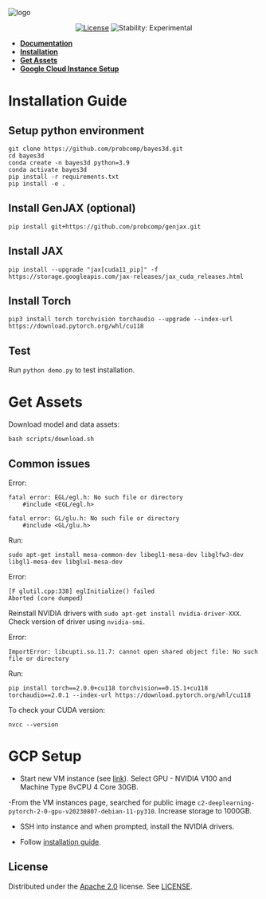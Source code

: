 ![logo][logo]

<div align="center">

[![License][license]][license-url]
![Stability: Experimental][experimental-badge]

</div>

- **[Documentation](https://probcomp.github.io/bayes3d/bayes3d/)**
- **[Installation](#installation-guide)**
- **[Get Assets](#get-assets)**
- **[Google Cloud Instance Setup](#gcp-setup)**

# Installation Guide
## Setup python environment
```
git clone https://github.com/probcomp/bayes3d.git
cd bayes3d
conda create -n bayes3d python=3.9
conda activate bayes3d
pip install -r requirements.txt
pip install -e .
```

## Install GenJAX (optional)
```
pip install git+https://github.com/probcomp/genjax.git
```

## Install JAX
```
pip install --upgrade "jax[cuda11_pip]" -f https://storage.googleapis.com/jax-releases/jax_cuda_releases.html
```

## Install Torch
```
pip3 install torch torchvision torchaudio --upgrade --index-url https://download.pytorch.org/whl/cu118
```

## Test
Run `python demo.py` to test installation.


# Get Assets

Download model and data assets:
```
bash scripts/download.sh
```

## Common issues

Error:
```
fatal error: EGL/egl.h: No such file or directory
    #include <EGL/egl.h>

fatal error: GL/glu.h: No such file or directory
    #include <GL/glu.h>
```
Run:
```
sudo apt-get install mesa-common-dev libegl1-mesa-dev libglfw3-dev libgl1-mesa-dev libglu1-mesa-dev
```

Error:
```
[F glutil.cpp:338] eglInitialize() failed
Aborted (core dumped)
```
Reinstall NVIDIA drivers with `sudo apt-get install nvidia-driver-XXX`. Check version of driver using `nvidia-smi`.

Error:
```
ImportError: libcupti.so.11.7: cannot open shared object file: No such file or directory
```
Run:
```
pip install torch==2.0.0+cu118 torchvision==0.15.1+cu118 torchaudio==2.0.1 --index-url https://download.pytorch.org/whl/cu118
```

To check your CUDA version:
```
nvcc --version
```


# GCP Setup
- Start new VM instance (see [link](https://cloud.google.com/compute/docs/instances/create-start-instance)). Select GPU - NVIDIA V100 and Machine Type 8vCPU 4 Core 30GB.

-From the VM instances page, searched for public image `c2-deeplearning-pytorch-2-0-gpu-v20230807-debian-11-py310`. Increase storage to 1000GB.

- SSH into instance and when prompted, install the NVIDIA drivers.

- Follow [installation guide](#installation-guide).

## License

Distributed under the [Apache 2.0](LICENSE) license. See [LICENSE](LICENSE).

[experimental-badge]: https://img.shields.io/badge/stability-experimental-orange.svg
[license-url]: LICENSE
[license]: https://img.shields.io/badge/License-Apache_2.0-brightgreen.svg
[logo]: https://github.com/probcomp/bayes3d/assets/66085644/bf4e3d42-2d70-40fa-b980-04bd4e18bf2b
